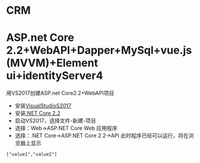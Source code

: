 # CRM
ASP.net Core 2.2+WebAPI+Dapper+MySql+vue.js(MVVM)+Element ui+identityServer4
============================================================================
用VS2017创建ASP.net Core2.2+WebAPI项目
* 安装[VisualStudioS2017](https://visualstudio.microsoft.com/zh-hans/downloads/)
* 安装[.NET Core 2.2](https://dotnet.microsoft.com/download)
* 启动VS2017，选择文件-新建-项目
* 选择：Web->ASP.NET Core Web 应用程序
* 选择：.NET Core->ASP.NET Core 2.2->API
此时程序已经可以运行，将在浏览器上显示
```
["value1","value2"]
```
